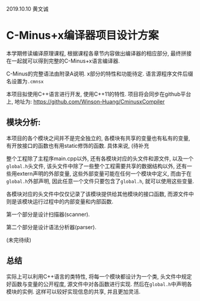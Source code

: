 2019.10.10 黄文诚

# C-Minus+x编译器项目设计方案

本学期修读编译原理课程,  根据课程各章节内容做出编译器的相应部分, 最终拼接在一起就可以得到完整的C-Minus+x语言编译器. 

C-Minus的完整语法由附录A说明.  x部分的特性和功能待定. 语言源程序文件后缀名设置为`.cmnsx` 

本项目拟使用C++语言进行开发, 使用C++11的特性. 项目将会同步在github平台上, 地址为:
https://github.com/Winson-Huang/CminusxCompiler


## 模块分析:

本项目的各个模块之间并不是完全独立的, 各模块有共享的变量也有私有的变量, 有开放接口的函数也有用static修饰的函数. 具体来说, (待补充

整个工程除了主程序main.cpp以外, 还有各模块对应的头文件和源文件, 以及一个`global.h`头文件, 该头文件中除了一些整个工程需要共享的数据结构以外, 还有一些用extern声明的外部变量, 这些外部变量可能在任何一个模块中定义, 而由于在`global.h`外部声明, 因此任意一个文件只要包含了`global.h`, 就可以使用这些变量. 

各模块对应的头文件中仅仅记录了该模块提供给其他模块的接口函数, 而源文件中则是该模块运行过程中的内部变量和内部函数.

第一个部分是设计扫描器(scanner). 





第二个部分是设计语法分析器(parser).

(未完待续)

## 总结

实际上可以利用C++语言的类特性, 将每一个模块都设计为一个类, 头文件中规定好函数与变量的公开程度, 源文件中对各函数进行实现. 然后在`global.h`中声明各模块的实例. 这样可以较好实现信息的共享, 并且更加灵活. 
